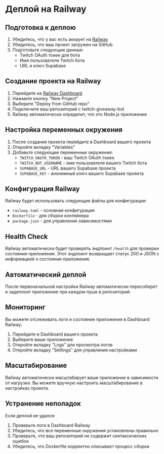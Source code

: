 # Деплой на Railway

## Подготовка к деплою

1. Убедитесь, что у вас есть аккаунт на [Railway](https://railway.com/)
2. Убедитесь, что ваш проект загружен на GitHub
3. Подготовьте следующие данные:
   - Twitch OAuth токен для бота
   - Имя пользователя Twitch бота
   - URL и ключ Supabase

## Создание проекта на Railway

1. Перейдите на [Railway Dashboard](https://railway.app/dashboard)
2. Нажмите кнопку "New Project"
3. Выберите "Deploy from GitHub repo"
4. Подключите ваш репозиторий с twitch-giveaway-bot
5. Railway автоматически определит, что это Node.js приложение

## Настройка переменных окружения

1. После создания проекта перейдите в Dashboard вашего проекта
2. Откройте вкладку "Variables"
3. Добавьте следующие переменные окружения:
   - `TWITCH_OAUTH_TOKEN` - ваш Twitch OAuth токен
   - `TWITCH_BOT_USERNAME` - имя пользователя вашего Twitch бота
   - `SUPABASE_URL` - URL вашего Supabase проекта
   - `SUPABASE_KEY` - анонимный ключ вашего Supabase проекта

## Конфигурация Railway

Railway будет использовать следующие файлы для конфигурации:
- `railway.toml` - основная конфигурация
- `Dockerfile` - для сборки контейнера
- `package.json` - для управления зависимостями

## Health Check

Railway автоматически будет проверять эндпоинт `/health` для проверки состояния приложения. Этот эндпоинт возвращает статус 200 и JSON с информацией о состоянии приложения.

## Автоматический деплой

После первоначальной настройки Railway автоматически пересоберет и задеплоит приложение при каждом пуше в репозиторий.

## Мониторинг

Вы можете отслеживать логи и состояние приложения в Dashboard Railway:
1. Перейдите в Dashboard вашего проекта
2. Выберите ваше приложение
3. Откройте вкладку "Logs" для просмотра логов
4. Откройте вкладку "Settings" для управления настройками

## Масштабирование

Railway автоматически масштабирует ваше приложение в зависимости от нагрузки. Вы можете вручную настроить масштабирование в настройках проекта.

## Устранение неполадок

Если деплой не удался:
1. Проверьте логи в Dashboard Railway
2. Убедитесь, что все переменные окружения установлены правильно
3. Проверьте, что ваш репозиторий не содержит синтаксических ошибок
4. Убедитесь, что Dockerfile корректно описывает процесс сборки